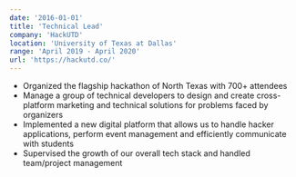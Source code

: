 ```yaml
---
date: '2016-01-01'
title: 'Technical Lead'
company: 'HackUTD'
location: 'University of Texas at Dallas'
range: 'April 2019 - April 2020'
url: 'https://hackutd.co/'
---
```


- Organized the flagship hackathon of North Texas with 700+ attendees
- Manage a group of technical developers to design and create cross-platform marketing and technical solutions for problems faced by organizers
- Implemented a new digital platform that allows us to handle hacker applications, perform event management and efficiently communicate with students
- Supervised the growth of our overall tech stack and handled team/project management
